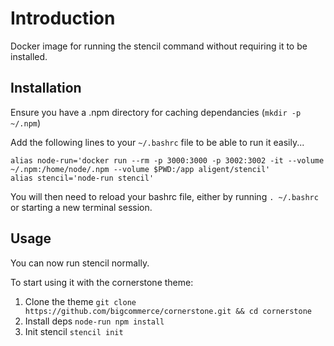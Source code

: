 # Introduction

Docker image for running the stencil command without requiring it to be installed.

## Installation

Ensure you have a .npm directory for caching dependancies (`mkdir -p ~/.npm`)

Add the following lines to your `~/.bashrc` file to be able to run it easily...

```
alias node-run='docker run --rm -p 3000:3000 -p 3002:3002 -it --volume ~/.npm:/home/node/.npm --volume $PWD:/app aligent/stencil'
alias stencil='node-run stencil'
```

You will then need to reload your bashrc file, either by running `. ~/.bashrc` or starting a new terminal session.

## Usage

You can now run stencil normally.

To start using it with the cornerstone theme:

1. Clone the theme `git clone https://github.com/bigcommerce/cornerstone.git && cd cornerstone`
2. Install deps `node-run npm install`
3. Init stencil `stencil init`


